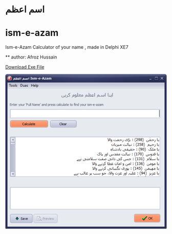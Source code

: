 اسم اعظم
=========

# ism-e-azam
Ism-e-Azam Calculator of your name , made in Delphi XE7

** author: Afroz Hussain

[Download Exe File](/Win32/Release/IsmeAzam.exe)

![screen](screenshot.png)

